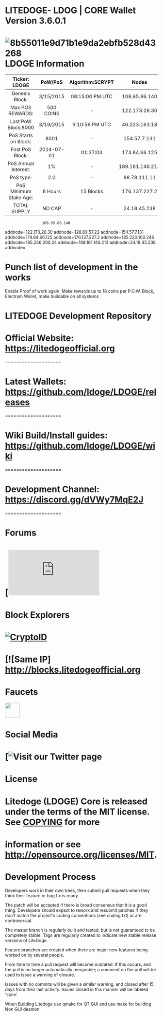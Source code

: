 # LITEDOGE- LDOG | CORE Wallet Version 3.6.0.1 
![8b55011e9d71b1e9da2ebfb528d43268](https://github.com/ldoge/LDOGE/blob/master/src/qt/res/icons/litedogecoin-128.png) 
LDOGE Information
====================

 Ticker: LDOGE          | PoW/PoS         | Algorithm:SCRYPT    |     Nodes         |     Ports
:----------------------:|:---------------:|:----------------:|:-----------------:|:-------------:
 Genesis Block:         | 3/15/2015       | 08:15:00 PM UTC  |  108.95.86.140   |     MAINNET 
 Max POS REWARDS:       | 500 COINS       | -                |  122.173.26.30    |     PORT 17014
 Last PoW Block:8000    | 3/19/2015       | 9:10:56 PM UTC   |  46.223.163.18    |     RCP  17015
 PoS Starts on Block:   | 8001            | -                |  154.57.7.131     |- 
 First PoS Block:       | 2014-07-01      | 01:37:03         |  174.84.66.125    |-    
 PoS Annual Interest:   | 1%              | -                |  189.161.146.213  |     TESTNET
 PoS type:              | 2.0             | -                |  88.78.111.11     |     PORT
 PoS Minimum Stake Age: | 8 Hours         | 15 Blocks        |  176.137.227.2    |     RCP
 TOTAL SUPPLY           | NO CAP          | -                |  24.18.45.238     |

                        
                     
                     
                     
                     108.95.86.140
addnode=122.173.26.30
addnode=128.69.57.22
addnode=154.57.7.131
addnode=174.84.66.125
addnode=176.137.227.2
addnode=185.220.100.246
addnode=185.236.200.24
addnode=189.161.146.213
addnode=24.18.45.238
addnode=
# Punch list of development in the works 

Enable Proof of work again, Make rewards up to 18 coins per P.O.W. Block, Electrum Wallet, make buildable on all systems

# LITEDOGE Development Repository

# Official Website: https://litedogeofficial.org
====================

# Latest Wallets: https://github.com/ldoge/LDOGE/releases
====================

# Wiki Build/Install guides: https://github.com/ldoge/LDOGE/wiki
====================

# Development Channel: https://discord.gg/dVWy7MqE2J
====================

Forums
====================
# [![Visit our BitCoinTalk Forum](https://bitcointalk.org/index.php?topic=1308769.0)

Block Explorers
====================
# [![CryptoID](https://chainz.cryptoid.info/theme/cryptoID64.png)](https://chainz.cryptoid.info/ldoge/)
# [![Same IP] http://blocks.litedogeofficial.org

Faucets
====================
<a href="https://btcpop.co/faucet/LDOGE"><img src="https://btcpop.co/faucet/LDOGE" align="center" height="48" width="48" ></a>

Social Media
====================
# [![Visit our Twitter page](https://twitter.com/litedoge2018)

License
====================
# Litedoge (LDOGE) Core is released under the terms of the MIT license. See [COPYING](COPYING) for more
# information or see http://opensource.org/licenses/MIT.

# Development Process 

Developers work in their own trees, then submit pull requests when they think their feature or bug fix is ready.

The patch will be accepted if there is broad consensus that it is a good thing. Developers should expect to rework and resubmit patches if they don't match the project's coding conventions (see coding.txt) or are controversial.

The master branch is regularly built and tested, but is not guaranteed to be completely stable. Tags are regularly created to indicate new stable release versions of LiteDoge.

Feature branches are created when there are major new features being worked on by several people.

From time to time a pull request will become outdated. If this occurs, and the pull is no longer automatically mergeable; a comment on the pull will be used to issue a warning of closure. 

Issues with no commits will be given a similar warning, and closed after 15 days from their last activity. Issues closed in this manner will be labeled 'stale'.

When Building Litedoge use qmake for QT GUI and use make for building Non GUI deamon 
